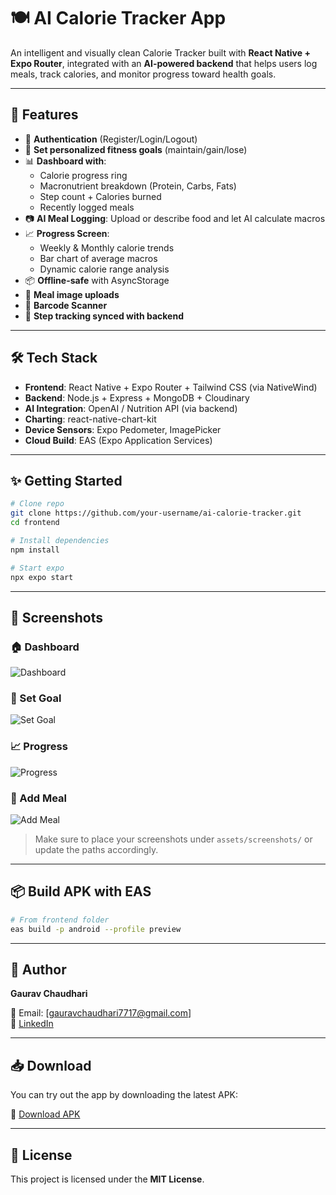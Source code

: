 # 🍽️ AI Calorie Tracker App

An intelligent and visually clean Calorie Tracker built with **React Native + Expo Router**, integrated with an **AI-powered backend** that helps users log meals, track calories, and monitor progress toward health goals.

---

## 📱 Features

- 🔐 **Authentication** (Register/Login/Logout)
- 🎯 **Set personalized fitness goals** (maintain/gain/lose)
- 📊 **Dashboard with**:
  - Calorie progress ring
  - Macronutrient breakdown (Protein, Carbs, Fats)
  - Step count + Calories burned
  - Recently logged meals
- 📷 **AI Meal Logging**: Upload or describe food and let AI calculate macros
- 📈 **Progress Screen**:
  - Weekly & Monthly calorie trends
  - Bar chart of average macros
  - Dynamic calorie range analysis
- 📦 **Offline-safe** with AsyncStorage
- 📸 **Meal image uploads**
- 📡 **Barcode Scanner**
- 👣 **Step tracking synced with backend**

---

## 🛠️ Tech Stack

- **Frontend**: React Native + Expo Router + Tailwind CSS (via NativeWind)
- **Backend**: Node.js + Express + MongoDB + Cloudinary
- **AI Integration**: OpenAI / Nutrition API (via backend)
- **Charting**: react-native-chart-kit
- **Device Sensors**: Expo Pedometer, ImagePicker
- **Cloud Build**: EAS (Expo Application Services)

---

## ✨ Getting Started

```bash
# Clone repo
git clone https://github.com/your-username/ai-calorie-tracker.git
cd frontend

# Install dependencies
npm install

# Start expo
npx expo start
```

---

## 📸 Screenshots

### 🏠 Dashboard  
![Dashboard](./assets/screenshots/dashboard.png)

### 🎯 Set Goal  
![Set Goal](./assets/screenshots/set-goal.png)

### 📈 Progress  
![Progress](./assets/screenshots/progress.png)

### 🍛 Add Meal  
![Add Meal](./assets/screenshots/add-meal.png)

> Make sure to place your screenshots under `assets/screenshots/` or update the paths accordingly.

---

## 📦 Build APK with EAS

```bash
# From frontend folder
eas build -p android --profile preview
```

---

## 🙌 Author

**Gaurav Chaudhari**

📧 Email: [gauravchaudhari7717@gmail.com]  
🔗 [LinkedIn]([https://linkedin.com/in/yourprofile](https://www.linkedin.com/in/gaurav-chaudhari-b20176227/))

---

## 📥 Download

You can try out the app by downloading the latest APK:

🔗 [Download APK]([https://your-apk-link.com/app-release.apk](https://expo.dev/accounts/gaurav_7717/projects/aiCalorieTracker/builds/3b257b9c-1d4d-4ea4-90b3-f12b00fc8504))

---

## 📄 License

This project is licensed under the **MIT License**.
